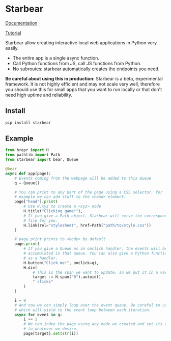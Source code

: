 
# Starbear

[Documentation](https://starbear.readthedocs.io/en/latest/)

[Tutorial](https://starbear.readthedocs.io/en/latest/tutorial.html#tutorial)

Starbear allow creating interactive local web applications in Python very easily.

* The entire app is a single async function.
* Call Python functions from JS, call JS functions from Python.
* No subroutes: starbear automatically creates the endpoints you need.

**Be careful about using this in production:** Starbear is a beta, experimental framework. It is not highly efficient and may not scale very well, therefore you should use this for small apps that you want to run locally or that don't need high uptime and reliability.


## Install

```bash
pip install starbear
```


## Example


```python
from hrepr import H
from pathlib import Path
from starbear import bear, Queue

@bear
async def app(page):
    # Events coming from the webpage will be added to this Queue
    q = Queue()

    # You can print to any part of the page using a CSS selector, for
    # example we can add stuff to the <head> element:
    page["head"].print(
        # Use H.xyz to create a <xyz> node
        H.title("Clicking game!"),
        # If you give a Path object, Starbear will serve the corresponding
        # file for you.
        H.link(rel="stylesheet", href=Path("path/to/style.css"))
    )

    # page.print prints to <body> by default
    page.print(
        # If you give a Queue as an onclick handler, the events will be
        # accumulated in that queue. You can also give a Python function
        # as a handler.
        H.button("Click me!", onclick=q),
        H.div(
            # This is the span we want to update, so we put it in a variable
            target := H.span("0").autoid(),
            " clicks"
        )
    )

    i = 0
    # And now we can simply loop over the event queue. Be careful to use *async* for,
    # which will yield to the event loop between each iteration.
    async for event in q:
        i += 1
        # We can index the page using any node we created and set its contents
        # to whatever we desire.
        page[target].set(str(i))
```
